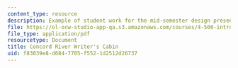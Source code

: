 ```yaml
---
content_type: resource
description: Example of student work for the mid-semester design presentation.
file: https://ol-ocw-studio-app-qa.s3.amazonaws.com/courses/4-500-introduction-to-design-computing-fall-2008/f83039e8d6847705f5521d2512d26737_assn4b_2.pdf
file_type: application/pdf
resourcetype: Document
title: Concord River Writer's Cabin
uid: f83039e8-d684-7705-f552-1d2512d26737
---
```

